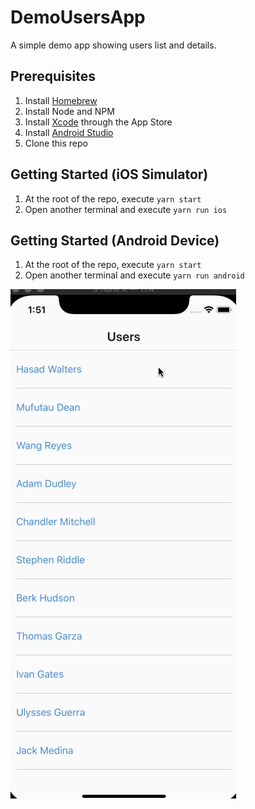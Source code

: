 DemoUsersApp
===================

A simple demo app showing users list and details.

## Prerequisites

1. Install [Homebrew](https://brew.sh/)
1. Install Node and NPM
1. Install [Xcode](https://itunes.apple.com/app/xcode/id497799835) through the App Store
1. Install [Android Studio](https://developer.android.com/studio/index.html)
1. Clone this repo

## Getting Started (iOS Simulator)

1. At the root of the repo, execute `yarn start`
1. Open another terminal and execute `yarn run ios`

## Getting Started (Android Device)

1. At the root of the repo, execute `yarn start`
1. Open another terminal and execute `yarn run android`

![](users.gif)
